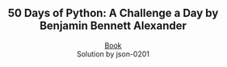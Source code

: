 <h2 align="center">50 Days of Python: A Challenge a Day by Benjamin Bennett Alexander</h1>

<p align="center">
  <a href="https://benjaminb.gumroad.com/l/zybjn" target="_blank">Book</a>
  <br>
  Solution by json-0201
</p>
